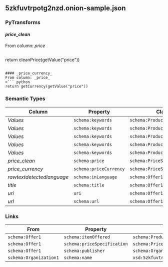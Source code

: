 ## 5zkfuvtrpotg2nzd.onion-sample.json

### PyTransforms
#### _price_clean_
From column: _price_
>``` python
return cleanPrice(getValue("price"))
```

#### _price_currency_
From column: _price_
>``` python
return getCurrency(getValue("price"))
```


### Semantic Types
| Column | Property | Class |
|  ----- | -------- | ----- |
| _Values_ | `schema:keywords` | `schema:Product1`|
| _Values_ | `schema:keywords` | `schema:Product1`|
| _Values_ | `schema:keywords` | `schema:Product1`|
| _Values_ | `schema:keywords` | `schema:Product1`|
| _Values_ | `schema:keywords` | `schema:Product1`|
| _price_clean_ | `schema:price` | `schema:PriceSpecification1`|
| _price_currency_ | `schema:priceCurrency` | `schema:PriceSpecification1`|
| _rawtextdetectedlanguage_ | `schema:inLanguage` | `schema:Offer1`|
| _title_ | `schema:title` | `schema:Offer1`|
| _uri_ | `uri` | `schema:Offer1`|
| _url_ | `schema:url` | `schema:Offer1`|


### Links
| From | Property | To |
|  --- | -------- | ---|
| `schema:Offer1` | `schema:itemOffered` | `schema:Product1`|
| `schema:Offer1` | `schema:priceSpecification` | `schema:PriceSpecification1`|
| `schema:Offer1` | `schema:publisher` | `schema:Organization1`|
| `schema:Organization1` | `schema:name` | `xsd:5zkfuvtrpotg2nzd.onion`|
